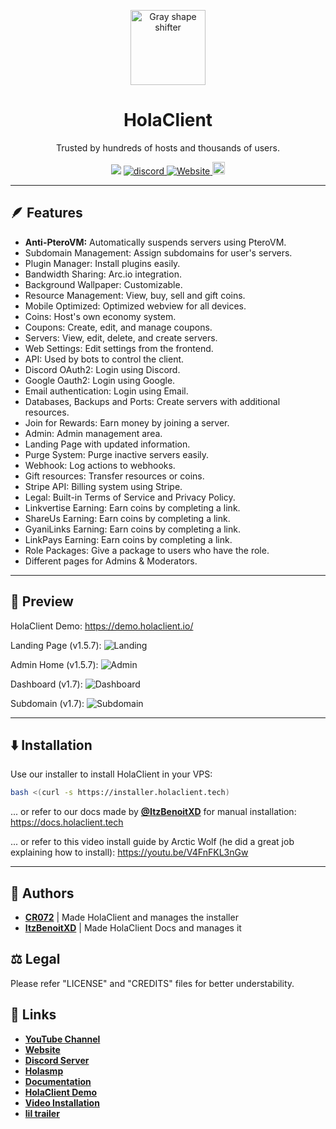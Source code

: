 <p align="center">
  <img src="https://media.discordapp.net/attachments/1082632266506850344/1108449684709703770/image.png" alt="Gray shape shifter" height="120" style="max-width: 100%;">
</p>
<h1 align="center" tabindex="-1" dir="auto">HolaClient</h1>
<p align="center" dir="auto">Trusted by hundreds of hosts and thousands of users.</p>
<p align="center">
  <a><img src="https://img.shields.io/github/downloads/CR072/HolaClient/total?color=blue&label=Downloads"/>
  <a href="https://discord.gg/CvqRH9TrYK"><img src="https://img.shields.io/discord/1038719273658499072?color=blue&label=Discord&logo=HolaClient&logoColor=blue" alt="discord" />
  <a href="https://docs.holaclient.tech"><img alt="Website" src="https://img.shields.io/website?down_color=lightred&down_message=Offline&label=Docs&up_color=blue&up_message=Online&url=https%3A%2F%2Fholaclient.tech%2F">
  <a  href="https://github.com/CR072/HolaClient/stargazers"><img src="https://img.shields.io/github/stars/CR072/HolaClient?label=Stars %E2%AD%90" height="20"/></a>
</p>

---

## 🪶 Features
- **Anti-PteroVM:** Automatically suspends servers using PteroVM.
- Subdomain Management: Assign subdomains for user's servers.
- Plugin Manager: Install plugins easily.
- Bandwidth Sharing: Arc.io integration.
- Background Wallpaper: Customizable.
- Resource Management: View, buy, sell and gift coins.
- Mobile Optimized: Optimized webview for all devices.
- Coins: Host's own economy system.
- Coupons: Create, edit, and manage coupons.
- Servers: View, edit, delete, and create servers.
- Web Settings: Edit settings from the frontend.
- API: Used by bots to control the client.
- Discord OAuth2: Login using Discord.
- Google Oauth2: Login using Google.
- Email authentication: Login using Email.
- Databases, Backups and Ports: Create servers with additional resources.
- Join for Rewards: Earn money by joining a server.
- Admin: Admin management area.
- Landing Page with updated information.
- Purge System: Purge inactive servers easily.
- Webhook: Log actions to webhooks.
- Gift resources: Transfer resources or coins.
- Stripe API: Billing system using Stripe.
- Legal: Built-in Terms of Service and Privacy Policy.
- Linkvertise Earning: Earn coins by completing a link.
- ShareUs Earning: Earn coins by completing a link.
- GyaniLinks Earning: Earn coins by completing a link.
- LinkPays Earning: Earn coins by completing a link.
- Role Packages: Give a package to users who have the role.
- Different pages for Admins & Moderators.

---


## 👀 Preview
HolaClient Demo: https://demo.holaclient.io/

Landing Page (v1.5.7):
![Landing](https://github.com/HolaClient/HolaClient/assets/102372274/1b55d706-b4fb-41f7-a2a9-0f82d21a1a75)

Admin Home (v1.5.7):
![Admin](https://github.com/HolaClient/HolaClient/assets/102372274/f0319979-0375-4d0b-9005-9b42bb229701)

Dashboard (v1.7):
![Dashboard](https://github.com/HolaClient/HolaClient/assets/102372274/d0a82c16-4a72-4558-9945-bef4130145f1)

Subdomain (v1.7):
![Subdomain](https://github.com/HolaClient/HolaClient/assets/102372274/6db15761-a9a5-4c69-95d8-df6020696b37)

---

## ⬇️ Installation
Use our installer to install HolaClient in your VPS:<br>
```bash
bash <(curl -s https://installer.holaclient.tech)
```

... or refer to our docs made by [**@ItzBenoitXD**](https://github.com/ItzBenoitXD) for manual installation: https://docs.holaclient.tech

... or refer to this video install guide by Arctic Wolf (he did a great job explaining how to install): https://youtu.be/V4FnFKL3nGw
    
---

## 📝 Authors
- [**CR072**](https://github.com/CR072) | Made HolaClient and manages the installer
- [**ItzBenoitXD**](https://github.com/ItzBenoitXD) | Made HolaClient Docs and manages it
    
## ⚖️  Legal
Please refer "LICENSE" and "CREDITS" files for better understability.

## 🔗 Links
- [**YouTube Channel**](https://youtube.com/@holallc)
- [**Website**](https://holaclient.tech)
- [**Discord Server**](https://discord.gg/ne8JwpGpX3)
- [**Holasmp**](https://discord.gg/Dms5dsmVAs)
- [**Documentation**](https://docs.holaclient.tech)
- [**HolaClient Demo**](https://demo.holaclient.tech)
- [**Video Installation**](https://youtu.be/V4FnFKL3nGw)
- [**lil trailer**](https://www.youtube.com/watch?v=66-wZzYsb-w&pp=ygUKaG9sYWNsaWVudA%3D%3D)
